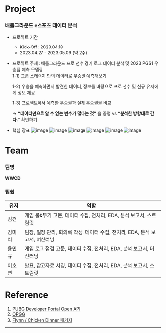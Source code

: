 # Project
### 배틀그라운드 e스포츠 데이터 분석
* 프로젝트 기간
  * Kick-Off : 2023.04.18
  * 2023.04.27 - 2023.05.09 (약 2주)
 
* 프로젝트 주제 : 배틀그라운드 프로 선수 경기 로그 데이터 분석 및 2023 PGS1 우승팀 예측 모델링  
  1-1) 그룹 스테이지 만의 데이터로 우승권 예측해보기  
  
  1-2) 우승을 예측하면서 발견한 데이터, 정보를 바탕으로 프로 선수 및 신규 유저에게 정보 제공  
  
  1-3) 프로젝트에서 예측한 우승권과 실제 우승권을 비교  
  
    →  **“데이터만으로 알 수 없는 변수가 많다는 것”** 을 증명 vs **“분석한 방향대로 간다.”** 확인하기
  
* 핵심 장표
  ![image](https://github.com/AIS8-WWCD/final_project/assets/124236172/5215c40f-33d6-41b2-b839-cba2e0febcdc)
  ![image](https://github.com/AIS8-WWCD/final_project/assets/124236172/f96b1bc8-4bc1-4733-bf78-302c16ed9979)
  ![image](https://github.com/AIS8-WWCD/final_project/assets/124236172/d177b8e5-ccb2-4323-b273-d101e7944a29)
  ![image](https://github.com/AIS8-WWCD/final_project/assets/124236172/020f8504-1ff7-4749-9204-5d166a3d3802)
  ![image](https://github.com/AIS8-WWCD/final_project/assets/124236172/92da9251-6ce5-4deb-8cfc-b181ee201ee2)
  ![image](https://github.com/AIS8-WWCD/final_project/assets/124236172/23080151-0dff-4b04-b871-06d708f3c3f1)

# Team
### 팀명
**WWCD**
### 팀원 
| 유저 | 역할 |
| --- | --- |
| 김건 | 게임 룰&무기 고문, 데이터 수집, 전처리, EDA, 분석 보고서, 스트림릿 |
| 김미리 | 팀장, 일정 관리, 회의록 작성, 데이터 수집, 전처리, EDA, 분석 보고서, 머신러닝 |
| 용민규 | 게임 로그 점검 고문, 데이터 수집, 전처리, EDA, 분석 보고서, 머신러닝 |
| 이호연 | 발표, 참고자료 서칭, 데이터 수집, 전처리, EDA, 분석 보고서, 스트림릿 |

# Reference
1. [PUBG Developer Portal Open API](https://developer.pubg.com/)
2. [OPGG](https://pubg.op.gg/)
3. [Flynn / Chicken Dinner 패키지 ](https://chicken-dinner.readthedocs.io/en/latest/index.html)
---
